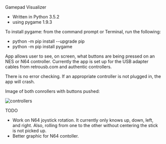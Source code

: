 Gamepad Visualizer

- Written in Python 3.5.2
- using pygame 1.9.3




To install pygame:
from the command prompt or Terminal, run the following:

- python -m pip install --upgrade pip
- python -m pip install pygame




App allows user to see, on screen, what buttons are being pressed on an NES or N64 controller. Currently the app is set up for the USB adapter cables from retrousb.com and authentic controllers.

There is no error checking. If an appropriate controller is not plugged in, the app will crash.




Image of both conrollers with buttons pushed:

![controllers](https://cloud.githubusercontent.com/assets/7481680/22580616/dd9f9280-e9a7-11e6-9588-f043db20665f.png)




TODO

- Work on N64 joystick rotation. It currently only knows up, down, left, and right. Also, rolling from one to the other without centering the stick is not picked up.
- Better graphic for N64 contoller.
